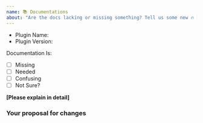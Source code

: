 ```yaml
---
name: 📚 Documentations
about: "Are the docs lacking or missing something? Tell us some new 🔥 hotness here."
---
```


<!--
  🚨 Your issue will be CLOSED if:
   - This template is removed
   - Parts of this template are removed
-->

- Plugin Name: <!-- the plugin(s) this issue is about -->
- Plugin Version:

Documentation Is:

<!-- Please place an x (no spaces!) in all [ ] that apply -->

- [ ] Missing
- [ ] Needed
- [ ] Confusing
- [ ] Not Sure?

**[Please explain in detail]**

### Your proposal for changes
